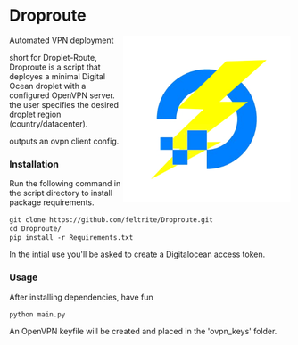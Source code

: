 # Droproute

<img src="https://raw.githubusercontent.com/feltrite/Droproute/logo-view-branch/droproute.jpg" width="300" align="right">
Automated VPN deployment 

short for Droplet-Route,
Droproute is a script that deployes a minimal Digital Ocean
droplet with a configured OpenVPN server. the user specifies the desired
droplet region (country/datacenter).

outputs an ovpn client config.


### Installation
Run the following command in the script directory to install package requirements.
```
git clone https://github.com/feltrite/Droproute.git
cd Droproute/
pip install -r Requirements.txt
```
In the intial use you'll be asked to create a Digitalocean access token.

### Usage 
After installing dependencies, have fun
```
python main.py
```
An OpenVPN keyfile will be created and placed in the 'ovpn_keys' folder.
